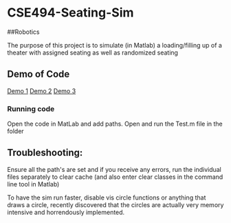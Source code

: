 # CSE494-Seating-Sim
##Robotics

The purpose of this project is to simulate (in Matlab) a loading/filling up of a theater with assigned seating as well as randomized seating

## Demo of Code

[Demo 1](https://www.youtube.com/watch?v=n014uIq4rYA)
[Demo 2](https://www.youtube.com/watch?v=psB9yzJCuIw)
[Demo 3](https://www.youtube.com/watch?v=25qWfLkARVY)


### Running code

Open the code in MatLab and add paths.
Open and run the Test.m file in the folder



## Troubleshooting:

Ensure all the path's are set and if you receive any errors, run the individual files separately to clear cache (and also enter clear classes in the command line tool in Matlab)

To have the sim run faster, disable vis circle functions or anything that draws a circle, recently discovered that the circles are actually very memory intensive and horrendously implemented.
